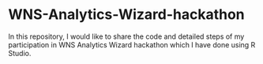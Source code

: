 # WNS-Analytics-Wizard-hackathon
In this repository, I would like to share the code and detailed steps of my participation in WNS Analytics Wizard hackathon which I have done using R Studio.
